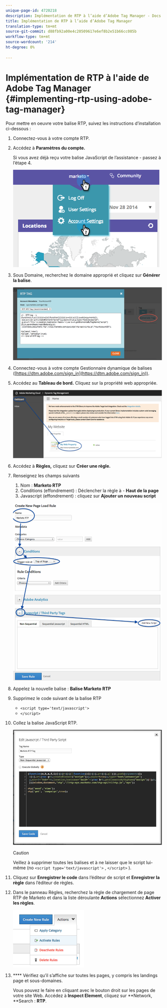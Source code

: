 ```yaml
---
unique-page-id: 4720218
description: Implémentation de RTP à l’aide d’Adobe Tag Manager - Docs marketing - Documentation du produit
title: Implémentation de RTP à l’aide d’Adobe Tag Manager
translation-type: tm+mt
source-git-commit: d88fb92a00e4c20509617e6ef8b2e51b66cc085b
workflow-type: tm+mt
source-wordcount: '214'
ht-degree: 0%

---
```



# Implémentation de RTP à l&#39;aide de Adobe Tag Manager {#implementing-rtp-using-adobe-tag-manager}

Pour mettre en oeuvre votre balise RTP, suivez les instructions d’installation ci-dessous :

1. Connectez-vous à votre compte RTP.
1. Accédez à **Paramètres du compte.**

   Si vous avez déjà reçu votre balise JavaScript de l’assistance - passez à l’étape 4.

   ![](assets/image2014-11-30-15-3a19-3a21-4.png)

1. Sous Domaine, recherchez le domaine approprié et cliquez sur **Générer la balise**.

   ![](assets/image2014-11-30-15-3a20-3a17-4.png)

1. Connectez-vous à votre compte Gestionnaire dynamique de balises ([https://dtm.adobe.com/sign_in](https://dtm.adobe.com/sign_in)).
1. Accédez au **Tableau de bord.** Cliquez sur la propriété web appropriée.

   ![](assets/image2014-12-3-17-3a58-3a17.png)

1. Accédez à **Règles,** cliquez sur **Créer une règle.**

1. Renseignez les champs suivants

   1. Nom : **Marketo RTP**
   1. Conditions (effondrement) : Déclencher la règle à - **Haut de la page**
   1. Javascript (effondrement) : cliquez sur **Ajouter un nouveau script**

   ![](assets/image2014-12-3-17-3a59-3a40.png)

1. Appelez la nouvelle balise : **Balise Marketo RTP**
1. Supprimez le code suivant de la balise RTP

   * `<script type='text/javascript'>`
   * `</script>`

1. Collez la balise JavaScript RTP.

   ![](assets/image2014-12-3-18-3a3-3a45.png)

   >[!CAUTION]
   >
   >Veillez à supprimer toutes les balises et à ne laisser que le script lui-même (no `<script type='text/javascript'>` , `</script>` ).

1. Cliquez sur **Enregistrer le code** dans l’éditeur de script et **Enregistrer la règle** dans l’éditeur de règles.

1. Dans le panneau Règles, recherchez la règle de chargement de page RTP de Marketo et dans la liste déroulante **Actions** sélectionnez **Activer les règles**.

   ![](assets/image2014-12-3-18-3a4-3a14.png)

1. **** Vérifiez qu’il s’affiche sur toutes les pages, y compris les landings page et sous-domaines.

   Vous pouvez le faire en cliquant avec le bouton droit sur les pages de votre site Web. Accédez à **Inspect Element**, cliquez sur **Network, **Search : **RTP**.
